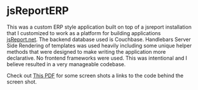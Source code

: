 # jsReportERP

This was a custom ERP style application built on top of a jsreport installation that I customized to work as a platform for building applications [jsReport.net](https://jsreport.net).  The backend database used is Couchbase.  Handlebars Server Side Rendering of templates was used heavily including some unique helper methods that were designed to make writing the application more declarative.  No frontend frameworks were used.  This was intentional and I believe resulted in a very manageable codebase.

Check out [This PDF](https://github.com/zachlankton/jsReportERP/blob/2c870af86a3c2400d55576727aac11f26b2d2bc5/ERP2-Updated.pdf) for some screen shots a links to the code behind the screen shot.
